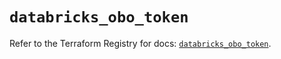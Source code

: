 # `databricks_obo_token`

Refer to the Terraform Registry for docs: [`databricks_obo_token`](https://registry.terraform.io/providers/databricks/databricks/1.76.0/docs/resources/obo_token).
